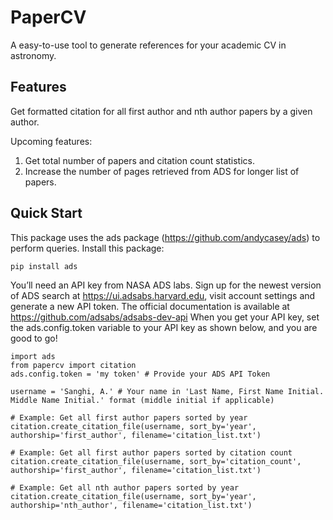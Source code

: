 # PaperCV
A easy-to-use tool to generate references for your academic CV in astronomy.

## Features
Get formatted citation for all first author and nth author papers by a given author.

Upcoming features:
1. Get total number of papers and citation count statistics.
2. Increase the number of pages retrieved from ADS for longer list of papers. 

## Quick Start
This package uses the ads package (https://github.com/andycasey/ads) to perform queries. Install this package:

    pip install ads
                
You’ll need an API key from NASA ADS labs. Sign up for the newest version of ADS search at https://ui.adsabs.harvard.edu, visit account settings and generate a new API token. The official documentation is available at https://github.com/adsabs/adsabs-dev-api
When you get your API key, set the ads.config.token variable to your API key as shown below, and you are good to go!
        
    import ads
    from papercv import citation
    ads.config.token = 'my token' # Provide your ADS API Token
        
    username = 'Sanghi, A.' # Your name in 'Last Name, First Name Initial. Middle Name Initial.' format (middle initial if applicable)
    
    # Example: Get all first author papers sorted by year
    citation.create_citation_file(username, sort_by='year', authorship='first_author', filename='citation_list.txt')
    
    # Example: Get all first author papers sorted by citation count
    citation.create_citation_file(username, sort_by='citation_count', authorship='first_author', filename='citation_list.txt')
    
    # Example: Get all nth author papers sorted by year
    citation.create_citation_file(username, sort_by='year', authorship='nth_author', filename='citation_list.txt')
